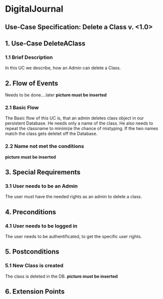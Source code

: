 # DigitalJournal
## Use-Case Specification: Delete a Class  v. <1.0>

## 1. Use-Case DeleteAClass

### 1.1 Brief Description
In this UC we describe, how an Admin can delete a Class.

## 2. Flow of Events
Needs to be done....later
__picture must be inserted__

### 2.1 Basic Flow
The Basic flow of this UC is, that an admin deletes class object in our persistent Database. He needs only a name of the class. He also needs to repeat the classname to minimize the chance of mistyping. If the two names match the class gets deletet off the Database.

### 2.2 Name not met the conditions
 __picture must be inserted__


## 3. Special Requirements
### 3.1 User needs to be an Admin
The user must have the needed rights as an admin to delete a class.

## 4. Preconditions
### 4.1 User needs to be logged in
The user needs to be authentificated, to get the specific user rights.

## 5. Postconditions
### 5.1 New Class is created
The class is deleted in the DB.
 __picture must be inserted__
  
## 6. Extension Points

